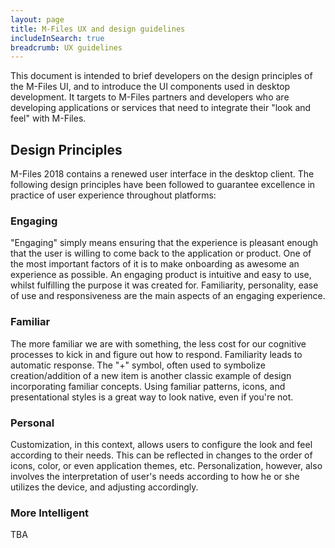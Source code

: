 ```yaml
---
layout: page
title: M-Files UX and design guidelines
includeInSearch: true
breadcrumb: UX guidelines
---
```


This document is intended to brief developers on the design principles of the M-Files UI, and to introduce the UI components used in desktop development. It targets to M-Files partners and developers who are developing applications or services that need to integrate their "look and feel" with M-Files.

## Design Principles

M-Files 2018 contains a renewed user interface in the desktop client. The following design principles have been followed to guarantee excellence in practice of user experience throughout platforms:

### Engaging

"Engaging" simply means ensuring that the experience is pleasant enough that the user is willing to come back to the application or product. One of the most important factors of it is to make onboarding as awesome an experience as possible. An engaging product is intuitive and easy to use, whilst fulfilling the purpose it was created for. Familiarity, personality, ease of use and responsiveness are the main aspects of an engaging experience.

### Familiar

The more familiar we are with something, the less cost for our cognitive processes to kick in and figure out how to respond. Familiarity leads to automatic response. The "+" symbol, often used to symbolize creation/addition of a new item is another classic example of design incorporating familiar concepts.  Using familiar patterns, icons, and presentational styles is a great way to look native, even if you're not.

### Personal

Customization, in this context, allows users to configure the look and feel according to their needs. This can be reflected in changes to the order of icons, color, or even application themes, etc.
Personalization, however, also involves the interpretation of user's needs according to how he or she utilizes the device, and adjusting accordingly.

### More Intelligent

TBA